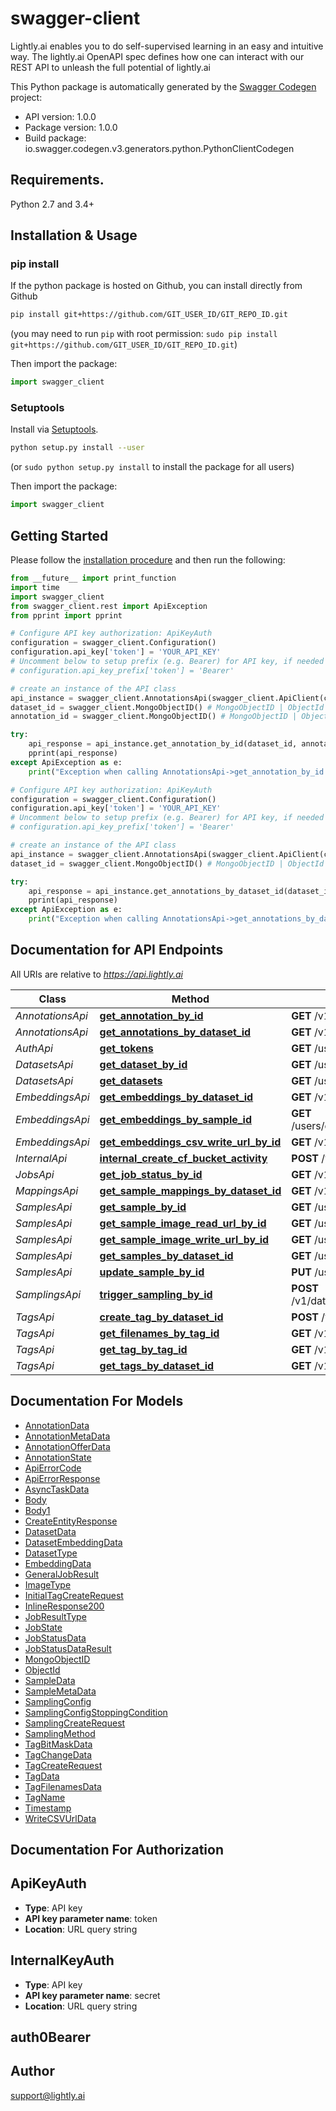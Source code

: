 # swagger-client
Lightly.ai enables you to do self-supervised learning in an easy and intuitive way. The lightly.ai OpenAPI spec defines how one can interact with our REST API to unleash the full potential of lightly.ai

This Python package is automatically generated by the [Swagger Codegen](https://github.com/swagger-api/swagger-codegen) project:

- API version: 1.0.0
- Package version: 1.0.0
- Build package: io.swagger.codegen.v3.generators.python.PythonClientCodegen

## Requirements.

Python 2.7 and 3.4+

## Installation & Usage
### pip install

If the python package is hosted on Github, you can install directly from Github

```sh
pip install git+https://github.com/GIT_USER_ID/GIT_REPO_ID.git
```
(you may need to run `pip` with root permission: `sudo pip install git+https://github.com/GIT_USER_ID/GIT_REPO_ID.git`)

Then import the package:
```python
import swagger_client 
```

### Setuptools

Install via [Setuptools](http://pypi.python.org/pypi/setuptools).

```sh
python setup.py install --user
```
(or `sudo python setup.py install` to install the package for all users)

Then import the package:
```python
import swagger_client
```

## Getting Started

Please follow the [installation procedure](#installation--usage) and then run the following:

```python
from __future__ import print_function
import time
import swagger_client
from swagger_client.rest import ApiException
from pprint import pprint

# Configure API key authorization: ApiKeyAuth
configuration = swagger_client.Configuration()
configuration.api_key['token'] = 'YOUR_API_KEY'
# Uncomment below to setup prefix (e.g. Bearer) for API key, if needed
# configuration.api_key_prefix['token'] = 'Bearer'

# create an instance of the API class
api_instance = swagger_client.AnnotationsApi(swagger_client.ApiClient(configuration))
dataset_id = swagger_client.MongoObjectID() # MongoObjectID | ObjectId of the dataset
annotation_id = swagger_client.MongoObjectID() # MongoObjectID | ObjectId of the annotation

try:
    api_response = api_instance.get_annotation_by_id(dataset_id, annotation_id)
    pprint(api_response)
except ApiException as e:
    print("Exception when calling AnnotationsApi->get_annotation_by_id: %s\n" % e)

# Configure API key authorization: ApiKeyAuth
configuration = swagger_client.Configuration()
configuration.api_key['token'] = 'YOUR_API_KEY'
# Uncomment below to setup prefix (e.g. Bearer) for API key, if needed
# configuration.api_key_prefix['token'] = 'Bearer'

# create an instance of the API class
api_instance = swagger_client.AnnotationsApi(swagger_client.ApiClient(configuration))
dataset_id = swagger_client.MongoObjectID() # MongoObjectID | ObjectId of the dataset

try:
    api_response = api_instance.get_annotations_by_dataset_id(dataset_id)
    pprint(api_response)
except ApiException as e:
    print("Exception when calling AnnotationsApi->get_annotations_by_dataset_id: %s\n" % e)
```

## Documentation for API Endpoints

All URIs are relative to *https://api.lightly.ai*

Class | Method | HTTP request | Description
------------ | ------------- | ------------- | -------------
*AnnotationsApi* | [**get_annotation_by_id**](docs/AnnotationsApi.md#get_annotation_by_id) | **GET** /v1/datasets/{datasetId}/annotations/{annotationId} | 
*AnnotationsApi* | [**get_annotations_by_dataset_id**](docs/AnnotationsApi.md#get_annotations_by_dataset_id) | **GET** /v1/datasets/{datasetId}/annotations | 
*AuthApi* | [**get_tokens**](docs/AuthApi.md#get_tokens) | **GET** /users/tokens | 
*DatasetsApi* | [**get_dataset_by_id**](docs/DatasetsApi.md#get_dataset_by_id) | **GET** /users/datasets/{datasetId} | 
*DatasetsApi* | [**get_datasets**](docs/DatasetsApi.md#get_datasets) | **GET** /users/datasets | 
*EmbeddingsApi* | [**get_embeddings_by_dataset_id**](docs/EmbeddingsApi.md#get_embeddings_by_dataset_id) | **GET** /v1/datasets/{datasetId}/embeddings | 
*EmbeddingsApi* | [**get_embeddings_by_sample_id**](docs/EmbeddingsApi.md#get_embeddings_by_sample_id) | **GET** /users/datasets/{datasetId}/samples/{sampleId}/embeddings | 
*EmbeddingsApi* | [**get_embeddings_csv_write_url_by_id**](docs/EmbeddingsApi.md#get_embeddings_csv_write_url_by_id) | **GET** /v1/datasets/{datasetId}/embeddings/writeCSVUrl | 
*InternalApi* | [**internal_create_cf_bucket_activity**](docs/InternalApi.md#internal_create_cf_bucket_activity) | **POST** /v1/__internal/cloudfunctions/bucket | 
*JobsApi* | [**get_job_status_by_id**](docs/JobsApi.md#get_job_status_by_id) | **GET** /v1/jobs/{jobId} | 
*MappingsApi* | [**get_sample_mappings_by_dataset_id**](docs/MappingsApi.md#get_sample_mappings_by_dataset_id) | **GET** /v1/datasets/{datasetId}/mappings | 
*SamplesApi* | [**get_sample_by_id**](docs/SamplesApi.md#get_sample_by_id) | **GET** /users/datasets/{datasetId}/samples/{sampleId} | 
*SamplesApi* | [**get_sample_image_read_url_by_id**](docs/SamplesApi.md#get_sample_image_read_url_by_id) | **GET** /users/datasets/{datasetId}/samples/{sampleId}/readurl | 
*SamplesApi* | [**get_sample_image_write_url_by_id**](docs/SamplesApi.md#get_sample_image_write_url_by_id) | **GET** /users/datasets/{datasetId}/samples/{sampleId}/writeurl | 
*SamplesApi* | [**get_samples_by_dataset_id**](docs/SamplesApi.md#get_samples_by_dataset_id) | **GET** /users/datasets/{datasetId}/samples | 
*SamplesApi* | [**update_sample_by_id**](docs/SamplesApi.md#update_sample_by_id) | **PUT** /users/datasets/{datasetId}/samples/{sampleId} | 
*SamplingsApi* | [**trigger_sampling_by_id**](docs/SamplingsApi.md#trigger_sampling_by_id) | **POST** /v1/datasets/{datasetId}/embeddings/{embeddingId}/sampling | 
*TagsApi* | [**create_tag_by_dataset_id**](docs/TagsApi.md#create_tag_by_dataset_id) | **POST** /v1/datasets/{datasetId}/tags | 
*TagsApi* | [**get_filenames_by_tag_id**](docs/TagsApi.md#get_filenames_by_tag_id) | **GET** /v1/datasets/{datasetId}/tags/{tagId}/filenames | 
*TagsApi* | [**get_tag_by_tag_id**](docs/TagsApi.md#get_tag_by_tag_id) | **GET** /v1/datasets/{datasetId}/tags/{tagId} | 
*TagsApi* | [**get_tags_by_dataset_id**](docs/TagsApi.md#get_tags_by_dataset_id) | **GET** /v1/datasets/{datasetId}/tags | 

## Documentation For Models

 - [AnnotationData](docs/AnnotationData.md)
 - [AnnotationMetaData](docs/AnnotationMetaData.md)
 - [AnnotationOfferData](docs/AnnotationOfferData.md)
 - [AnnotationState](docs/AnnotationState.md)
 - [ApiErrorCode](docs/ApiErrorCode.md)
 - [ApiErrorResponse](docs/ApiErrorResponse.md)
 - [AsyncTaskData](docs/AsyncTaskData.md)
 - [Body](docs/Body.md)
 - [Body1](docs/Body1.md)
 - [CreateEntityResponse](docs/CreateEntityResponse.md)
 - [DatasetData](docs/DatasetData.md)
 - [DatasetEmbeddingData](docs/DatasetEmbeddingData.md)
 - [DatasetType](docs/DatasetType.md)
 - [EmbeddingData](docs/EmbeddingData.md)
 - [GeneralJobResult](docs/GeneralJobResult.md)
 - [ImageType](docs/ImageType.md)
 - [InitialTagCreateRequest](docs/InitialTagCreateRequest.md)
 - [InlineResponse200](docs/InlineResponse200.md)
 - [JobResultType](docs/JobResultType.md)
 - [JobState](docs/JobState.md)
 - [JobStatusData](docs/JobStatusData.md)
 - [JobStatusDataResult](docs/JobStatusDataResult.md)
 - [MongoObjectID](docs/MongoObjectID.md)
 - [ObjectId](docs/ObjectId.md)
 - [SampleData](docs/SampleData.md)
 - [SampleMetaData](docs/SampleMetaData.md)
 - [SamplingConfig](docs/SamplingConfig.md)
 - [SamplingConfigStoppingCondition](docs/SamplingConfigStoppingCondition.md)
 - [SamplingCreateRequest](docs/SamplingCreateRequest.md)
 - [SamplingMethod](docs/SamplingMethod.md)
 - [TagBitMaskData](docs/TagBitMaskData.md)
 - [TagChangeData](docs/TagChangeData.md)
 - [TagCreateRequest](docs/TagCreateRequest.md)
 - [TagData](docs/TagData.md)
 - [TagFilenamesData](docs/TagFilenamesData.md)
 - [TagName](docs/TagName.md)
 - [Timestamp](docs/Timestamp.md)
 - [WriteCSVUrlData](docs/WriteCSVUrlData.md)


## Documentation For Authorization


## ApiKeyAuth

- **Type**: API key
- **API key parameter name**: token
- **Location**: URL query string

## InternalKeyAuth

- **Type**: API key
- **API key parameter name**: secret
- **Location**: URL query string

## auth0Bearer



## Author

support@lightly.ai

